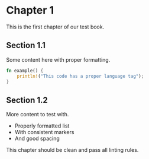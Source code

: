 # Chapter 1

This is the first chapter of our test book.

## Section 1.1

Some content here with proper formatting.

```rust
fn example() {
    println!("This code has a proper language tag");
}
```

## Section 1.2

More content to test with.

- Properly formatted list
- With consistent markers
- And good spacing

This chapter should be clean and pass all linting rules.